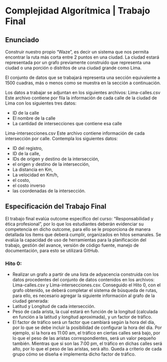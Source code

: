 # Complejidad Algorítmica | Trabajo Final

## Enunciado
Construir nuestro propio “Waze”, es decir un sistema que nos permita encontrar la ruta más
corta entre 2 puntos en una ciudad. La ciudad estará representada por un grafo previamente 
construido que representa una ciudad o una porción o distritos de una ciudad grande como Lima.


El conjunto de datos que se trabajará representa una sección equivalente a 1500 cuadras, más o 
menos como se muestra en la sección a continuación.

Los datos a trabajar se adjuntan en los siguientes archivos:
Lima-calles.csv Este archivo contiene por fila la información de cada calle de la ciudad de Lima con 
los siguientes tres datos: 
* ID de la calle
* El nombre de la calle 
* La cantidad de intersecciones que contiene esa calle

Lima-intersecciones.csv Este archivo contiene información de cada intersección por calle. 
Contempla los siguientes datos:
* ID del registro, 
* ID de la calle, 
* IDs de origen y destino de la intersección, 
* el origen y destino de la intersección, 
* La distancia en Km, 
* La velocidad en Km/h, 
* el costo, 
* el costo inverso 
* las coordenadas de la intersección.


## Especificación del Trabajo Final
El trabajo final evalúa outcome específico del curso: “Responsabilidad y ética profesional”, por lo 
que los estudiantes deberán evidenciar su competencia en dicho outcome, para ello se le 
proporciona de manera detallada los ítems que deberá cumplir, organizados en hitos semanales.
Se evalúa la capacidad de uso de herramientas para la planificación del trabajo, gestión del avance, 
versión de código fuente, manejo de documentación, para esto se utilizará GitHub.
### Hito 0:
* Realizar un grafo a partir de una lista de adyacencia construida con los datos procedentes del 
conjunto de datos contenidos en los archivos: Lima-calles.csv y Lima-intersecciones.csv.
Conseguido el Hito 0, con el grafo obtenido, se deberá completar el sistema de búsqueda de rutas, 
para ello, es necesario agregar la siguiente información al grafo de la ciudad generada:
* Latitud y Longitud de cada intersección.
* Peso de cada arista, la cual estará en función de la longitud (calculada en función a la latitud 
y longitud aproximada), y un factor de tráfico.
* El factor de tráfico será un factor que cambiará según la hora del día, por lo que se
debe incluir la posibilidad de configurar la hora del día. Por ejemplo, si la hora es 11:00
am, el tráfico en ciertas calles será bajo, por lo que el peso de las aristas 
correspondientes, será un valor pequeño también. Mientras que si son las 7:00 pm, el 
tráfico en dichas calles será alto, por lo que el peso de las aristas, será alto. Queda a
criterio de cada grupo cómo se diseña e implementa dicho factor de tráfico.

